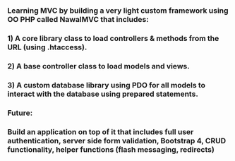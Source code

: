 ### Learning MVC by building a very light custom framework using OO PHP called NawalMVC that includes:
### 1) A core library class to load controllers & methods from the URL (using .htaccess).
### 2) A base controller class to load models and views.
### 3) A custom database library using PDO for all models to interact with the database using prepared statements.

### Future:
### Build an application on top of it that includes full user authentication, server side form validation, Bootstrap 4, CRUD functionality, helper functions (flash messaging, redirects)
